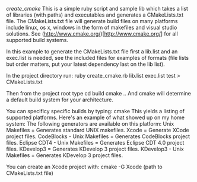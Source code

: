 *create_cmake*
This is a simple ruby script and sample lib which takes
a list of libraries (with paths) and executables and generates a CMakeLists.txt file. 
The CMakeLists.txt file will generate build files on many platforms include linux, os x, windows in the 
form of makefiles and visual studio solutions. See (http://www.cmake.org/)[http://www.cmake.org/] for all
supported build systems.

In this example to generate the CMakeLists.txt file first a lib.list and an exec.list is needed, see the included files
for examples of formats (file lists but order matters, put your latest dependency last on the lib list).

In the project directory run:
	ruby create_cmake.rb lib.list exec.list test > CMakeLists.txt

Then from the project root type
	cd build
	cmake ..
And cmake will determine a default build system for your architecture. 

You can specificy specific builds by typing:
	cmake
This yields a listing of supported platforms. Here's an example of what showed up on my home system:
The following generators are available on this platform:
  Unix Makefiles              = Generates standard UNIX makefiles.
  Xcode                       = Generate XCode project files.
  CodeBlocks - Unix Makefiles = Generates CodeBlocks project files.
  Eclipse CDT4 - Unix Makefiles
                              = Generates Eclipse CDT 4.0 project files.
  KDevelop3                   = Generates KDevelop 3 project files.
  KDevelop3 - Unix Makefiles  = Generates KDevelop 3 project files.

You can create an Xcode project with:
	cmake -G Xcode (path to CMakeLists.txt file)
	
	
